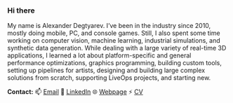 ### Hi there

My name is Alexander Degtyarev. I’ve been in the industry since 2010, mostly doing mobile, PC, and console games. Still, I also spent some time working on computer vision, machine learning, industrial simulations, and synthetic data generation. While dealing with a large variety of real-time 3D applications, I learned a lot about platform-specific and general performance optimizations, graphics programming, building custom tools, setting up pipelines for artists, designing and building large complex solutions from scratch, supporting LiveOps projects, and starting new.

**Contact:** 
📫 [Email](mailto:inbox@xdegtyarev.com)
💼 [LinkedIn](https://www.linkedin.com/in/xdegtyarev/)
🌐 [Webpage](https://xdegtyarev.com)
⚡ [CV](https://github.com/xdegtyarev/xdegtyarev/blob/main/CV.md)
